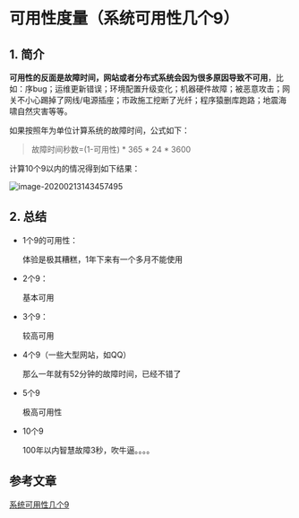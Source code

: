 # 可用性度量（系统可用性几个9）

## 1. 简介

**可用性的反面是故障时间，网站或者分布式系统会因为很多原因导致不可用**，比如：序bug；运维更新错误；环境配置升级变化；机器硬件故障；被恶意攻击；网关不小心踢掉了网线/电源插座；市政施工挖断了光纤；程序猿删库跑路；地震海啸自然灾害等等。

如果按照年为单位计算系统的故障时间，公式如下：

> 故障时间秒数=(1-可用性) * 365 * 24 * 3600

计算10个9以内的情况得到如下结果：

![image-20200213143457495](https://gitee.com/zszdevelop/blogimage/raw/master/img/image-20200213143457495.png)

## 2. 总结

- 1个9的可用性：

  体验是极其糟糕，1年下来有一个多月不能使用

- 2个9：

  基本可用

- 3个9：

  较高可用

- 4个9（一些大型网站，如QQ）

  那么一年就有52分钟的故障时间，已经不错了

- 5个9

  极高可用性

- 10个9

  100年以内智慧故障3秒，吹牛逼。。。。

## 参考文章

[系统可用性几个9](https://www.jianshu.com/p/30700b172947)